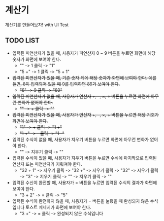 # 계산기

계산기를 만들어보자!
with UI Test

## TODO LIST

- 입력된 피연산자가 없을 때, 사용자가 피연산자 0 ~ 9 버튼을 누르면 화면에 해당 숫자가 화면에 보여야 한다.
    - "" -> 1 클릭 -> "1"
    - "5 +" -> 1 클릭 -> "5 + 1"
- ~~입력된 피연산자가 있을 때, 기존 숫자 뒤에 해당 숫자가 화면에 보여야 한다. 예를 들면, 8이 입력되어 있을 때 9를 입력하면 89가 보여야 한다.~~
    - ~~"8" -> 9 클릭 -> "89"~~
- ~~입력된 피연산자가 없을 때, 사용자가 연산자 +, -, ×, ÷ 버튼을 누르면 화면에 아무런 변화가 없어야 한다.~~
    - ~~""  -> + 클릭 -> ""~~
- ~~입력된 피연산자가 있을 때, 사용자가 연산자 +, -, ×, ÷ 버튼을 누르면 해당 기호가 화면에 보여야 한다.~~
    - ~~"1" -> + 클릭 -> "1 +"~~
    - ~~"1 +" -> - 클릭 -> "1 -"~~
- 입력된 수식이 없을 때, 사용자가 지우기 버튼을 누르면 화면에 아무런 변화가 없어야 한다.
    - "" -> 지우기 클릭 -> ""
- 입력된 수식이 있을 때, 사용자가 지우기 버튼을 누르면 수식에 마지막으로 입력된 연산자 또는 피연산자가 지워져야 한다.
    - "32 + 1" -> 지우기 클릭 -> "32 +" -> 지우기 클릭 -> "32" -> 지우기 클릭 -> "3" -> 지우기 클릭 -> "" -> 지우기 클릭
      -> ""
- 입력된 수신이 완전할 때, 사용자가 = 버튼을 누르면 입력된 수식의 결과가 화면에 보여야 한다.
    - "3 + 2" -> = 클릭 -> "5"
- 입력된 수식이 완전하지 않을 때, 사용자가 = 버튼을 눌렀을 때 완성되지 않은 수식입니다 토스트 메세지가 화면에 보여야 한다.
    - "3 +" -> = 클릭 -> 완성되지 않은 수식입니다
